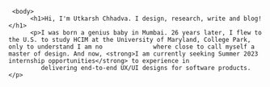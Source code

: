 <link href="style.css" rel="stylesheet">
<html>
     <head>
          <title>Utkarsh Chhadva | Website Portfolio</title>
     </head>
     
     <body>
          <h1>Hi, I'm Utkarsh Chhadva. I design, research, write and blog!</h1>
          <p>I was born a genius baby in Mumbai. 26 years later, I flew to the U.S. to study HCIM at the University of Maryland, College Park, only to understand I am no              where close to call myself a master of design. And now, <strong>I am currently seeking Summer 2023 internship opportunities</strong> to experience in   
             delivering end-to-end UX/UI designs for software products.</p>
          
